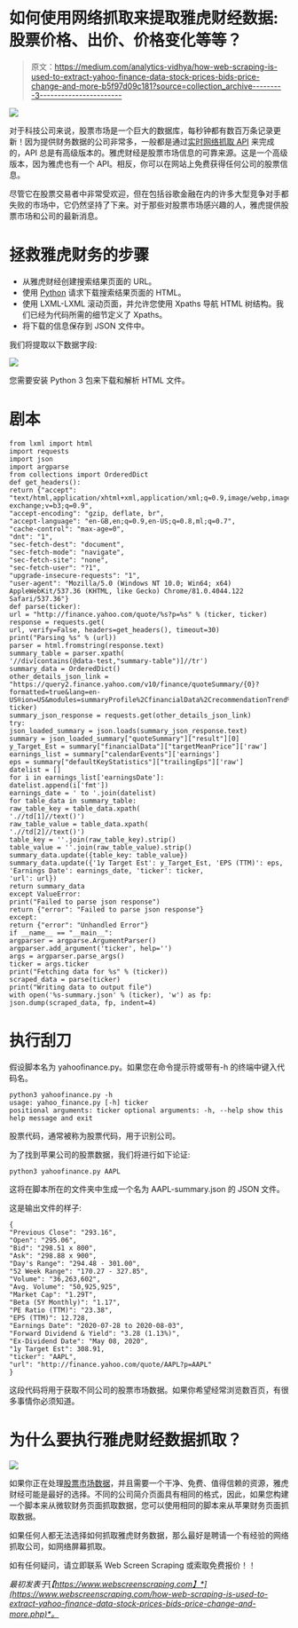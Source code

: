 # 如何使用网络抓取来提取雅虎财经数据:股票价格、出价、价格变化等等？

> 原文：<https://medium.com/analytics-vidhya/how-web-scraping-is-used-to-extract-yahoo-finance-data-stock-prices-bids-price-change-and-more-b5f97d09c181?source=collection_archive---------3----------------------->

![](img/4b1b4f194d13c5e2ddb18bd329af775c.png)

对于科技公司来说，股票市场是一个巨大的数据库，每秒钟都有数百万条记录更新！因为提供财务数据的公司非常多，一般都是通过[实时网络抓取 API](https://www.webscreenscraping.com/real-time-api.php) 来完成的，API 总是有高级版本的。雅虎财经是股票市场信息的可靠来源。这是一个高级版本，因为雅虎也有一个 API。相反，你可以在网站上免费获得任何公司的股票信息。

尽管它在股票交易者中非常受欢迎，但在包括谷歌金融在内的许多大型竞争对手都失败的市场中，它仍然坚持了下来。对于那些对股票市场感兴趣的人，雅虎提供股票市场和公司的最新消息。

# 拯救雅虎财务的步骤

*   从雅虎财经创建搜索结果页面的 URL。
*   使用 [Python](https://www.webscreenscraping.com/hire-python-developers.php) 请求下载搜索结果页面的 HTML。
*   使用 LXML-LXML 滚动页面，并允许您使用 Xpaths 导航 HTML 树结构。我们已经为代码所需的细节定义了 Xpaths。
*   将下载的信息保存到 JSON 文件中。

我们将提取以下数据字段:

![](img/653a755c4c6502938a4f4455032da8da.png)

您需要安装 Python 3 包来下载和解析 HTML 文件。

# 剧本

```
from lxml import html
import requests
import json
import argparse
from collections import OrderedDict
def get_headers():
return {"accept": "text/html,application/xhtml+xml,application/xml;q=0.9,image/webp,image/apng,*/*;q=0.8,application/signed-exchange;v=b3;q=0.9",
"accept-encoding": "gzip, deflate, br",
"accept-language": "en-GB,en;q=0.9,en-US;q=0.8,ml;q=0.7",
"cache-control": "max-age=0",
"dnt": "1",
"sec-fetch-dest": "document",
"sec-fetch-mode": "navigate",
"sec-fetch-site": "none",
"sec-fetch-user": "?1",
"upgrade-insecure-requests": "1",
"user-agent": "Mozilla/5.0 (Windows NT 10.0; Win64; x64) AppleWebKit/537.36 (KHTML, like Gecko) Chrome/81.0.4044.122 Safari/537.36"}
def parse(ticker):
url = "http://finance.yahoo.com/quote/%s?p=%s" % (ticker, ticker)
response = requests.get(
url, verify=False, headers=get_headers(), timeout=30)
print("Parsing %s" % (url))
parser = html.fromstring(response.text)
summary_table = parser.xpath(
'//div[contains(@data-test,"summary-table")]//tr')
summary_data = OrderedDict()
other_details_json_link = "https://query2.finance.yahoo.com/v10/finance/quoteSummary/{0}?formatted=true&lang=en-US®ion=US&modules=summaryProfile%2CfinancialData%2CrecommendationTrend%2CupgradeDowngradeHistory%2Cearnings%2CdefaultKeyStatistics%2CcalendarEvents&corsDomain=finance.yahoo.com".format(
ticker)
summary_json_response = requests.get(other_details_json_link)
try:
json_loaded_summary = json.loads(summary_json_response.text)
summary = json_loaded_summary["quoteSummary"]["result"][0]
y_Target_Est = summary["financialData"]["targetMeanPrice"]['raw']
earnings_list = summary["calendarEvents"]['earnings']
eps = summary["defaultKeyStatistics"]["trailingEps"]['raw']
datelist = []
for i in earnings_list['earningsDate']:
datelist.append(i['fmt'])
earnings_date = ' to '.join(datelist)
for table_data in summary_table:
raw_table_key = table_data.xpath(
'.//td[1]//text()')
raw_table_value = table_data.xpath(
'.//td[2]//text()')
table_key = ''.join(raw_table_key).strip()
table_value = ''.join(raw_table_value).strip()
summary_data.update({table_key: table_value})
summary_data.update({'1y Target Est': y_Target_Est, 'EPS (TTM)': eps,
'Earnings Date': earnings_date, 'ticker': ticker,
'url': url})
return summary_data
except ValueError:
print("Failed to parse json response")
return {"error": "Failed to parse json response"}
except:
return {"error": "Unhandled Error"}
if __name__ == "__main__":
argparser = argparse.ArgumentParser()
argparser.add_argument('ticker', help='')
args = argparser.parse_args()
ticker = args.ticker
print("Fetching data for %s" % (ticker))
scraped_data = parse(ticker)
print("Writing data to output file")
with open('%s-summary.json' % (ticker), 'w') as fp:
json.dump(scraped_data, fp, indent=4)
```

# 执行刮刀

假设脚本名为 yahoofinance.py。如果您在命令提示符或带有-h 的终端中键入代码名。

```
python3 yahoofinance.py -h
usage: yahoo_finance.py [-h] ticker
positional arguments: ticker optional arguments: -h, --help show this help message and exit
```

股票代码，通常被称为股票代码，用于识别公司。

为了找到苹果公司的股票数据，我们将进行如下论证:

```
python3 yahoofinance.py AAPL
```

这将在脚本所在的文件夹中生成一个名为 AAPL-summary.json 的 JSON 文件。

这是输出文件的样子:

```
{
"Previous Close": "293.16",
"Open": "295.06",
"Bid": "298.51 x 800",
"Ask": "298.88 x 900",
"Day's Range": "294.48 - 301.00",
"52 Week Range": "170.27 - 327.85",
"Volume": "36,263,602",
"Avg. Volume": "50,925,925",
"Market Cap": "1.29T",
"Beta (5Y Monthly)": "1.17",
"PE Ratio (TTM)": "23.38",
"EPS (TTM)": 12.728,
"Earnings Date": "2020-07-28 to 2020-08-03",
"Forward Dividend & Yield": "3.28 (1.13%)",
"Ex-Dividend Date": "May 08, 2020",
"1y Target Est": 308.91,
"ticker": "AAPL",
"url": "http://finance.yahoo.com/quote/AAPL?p=AAPL"
}
```

这段代码将用于获取不同公司的股票市场数据。如果你希望经常浏览数百页，有很多事情你必须知道。

# 为什么要执行雅虎财经数据抓取？

![](img/e101b804aca8dcf7e4428050de3efe1f.png)

如果你正在处理[股票市场数据](https://www.webscreenscraping.com/stock-market-research-and-financial-data-scraping.php)，并且需要一个干净、免费、值得信赖的资源，雅虎财经可能是最好的选择。不同的公司简介页面具有相同的格式，因此，如果您构建一个脚本来从微软财务页面抓取数据，您可以使用相同的脚本来从苹果财务页面抓取数据。

如果任何人都无法选择如何抓取雅虎财务数据，那么最好是聘请一个有经验的网络抓取公司，如网络屏幕抓取。

如有任何疑问，请立即联系 Web Screen Scraping 或索取免费报价！！

*最初发表于*[*【https://www.webscreenscraping.com】*](https://www.webscreenscraping.com/how-web-scraping-is-used-to-extract-yahoo-finance-data-stock-prices-bids-price-change-and-more.php)*。*